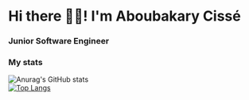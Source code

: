 # Hi there 👋🏽! I'm Aboubakary Cissé
### Junior Software Engineer
### My stats
![Anurag's GitHub stats](https://github-readme-stats.vercel.app/api?username=Aboubakary833&theme=radical&show_icons=true)
<br />
[![Top Langs](https://github-readme-stats.vercel.app/api/top-langs/?username=Aboubakary833&theme=dark&layout=compact)](https://github.com/anuraghazra/github-readme-stats)
